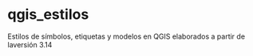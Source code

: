 # qgis_estilos
Estilos de símbolos, etiquetas y modelos en QGIS elaborados a partir de laversión 3.14

